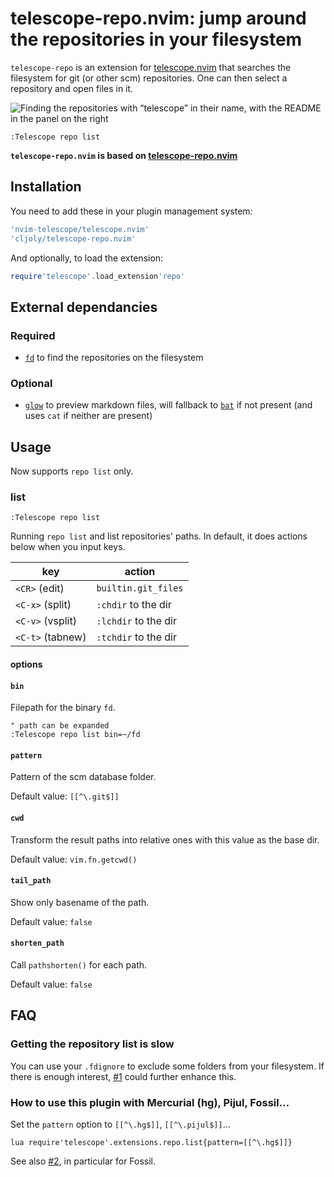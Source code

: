 # telescope-repo.nvim: jump around the repositories in your filesystem

`telescope-repo` is an extension for [telescope.nvim][] that searches the filesystem for git (or other scm) repositories. One can then select a repository and open files in it.

![Finding the repositories with “telescope” in their name, with the README in the panel on the right](https://user-images.githubusercontent.com/7347374/126880459-a4dcd9cd-ed96-4dc0-8b95-a3f1b240d64e.png)
```
:Telescope repo list
```

[telescope.nvim]: https://github.com/nvim-telescope/telescope.nvim

**`telescope-repo.nvim` is based on [telescope-repo.nvim](https://github.com/nvim-telescope/telescope-ghq.nvim)**

## Installation

You need to add these in your plugin management system:
```lua
'nvim-telescope/telescope.nvim'
'cljoly/telescope-repo.nvim'
```
And optionally, to load the extension:
```lua
require'telescope'.load_extension'repo'
```

## External dependancies

### Required

- [`fd`][] to find the repositories on the filesystem

[`fd`]: https://github.com/sharkdp/fd

### Optional

- [`glow`][] to preview markdown files, will fallback to [`bat`][] if not present (and uses `cat` if neither are present)

[`glow`]: https://github.com/charmbracelet/glow
[`bat`]: https://github.com/sharkdp/bat

## Usage

Now supports `repo list` only.

### list

`:Telescope repo list`

Running `repo list` and list repositories' paths. In default, it does actions below when you input keys.

| key              | action               |
|------------------|----------------------|
| `<CR>` (edit)    | `builtin.git_files`  |
| `<C-x>` (split)  | `:chdir` to the dir  |
| `<C-v>` (vsplit) | `:lchdir` to the dir |
| `<C-t>` (tabnew) | `:tchdir` to the dir |

#### options

#### `bin`

Filepath for the binary `fd`.

```vim
" path can be expanded
:Telescope repo list bin=~/fd
```

#### `pattern`

Pattern of the scm database folder.

Default value: `[[^\.git$]]`

#### `cwd`

Transform the result paths into relative ones with this value as the base dir.

Default value: `vim.fn.getcwd()`

#### `tail_path`

Show only basename of the path.

Default value: `false`

#### `shorten_path`

Call `pathshorten()` for each path.

Default value: `false`

## FAQ

### Getting the repository list is slow

You can use your `.fdignore` to exclude some folders from your filesystem. If there is enough interest, [#1](https://github.com/cljoly/telescope-repo.nvim/issues/1) could further enhance this.

### How to use this plugin with Mercurial (hg), Pijul, Fossil…

Set the `pattern` option to `[[^\.hg$]]`, `[[^\.pijul$]]`…

```
lua require'telescope'.extensions.repo.list{pattern=[[^\.hg$]]}
```

See also [#2](https://github.com/cljoly/telescope-repo.nvim/issues/2), in particular for Fossil.
